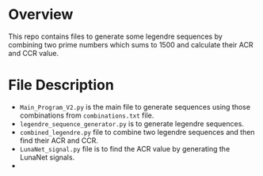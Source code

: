 # Overview
This repo contains files to generate some legendre sequences by combining two prime numbers which sums to 1500 and calculate their ACR and CCR value.

# File Description
- `Main_Program_V2.py` is the main file to generate sequences using those combinations from `combinations.txt` file.
- `legendre_sequence_generator.py` is to generate legendre sequences.
- `combined_legendre.py` file to combine two legendre sequences and then find their ACR and CCR.
- `LunaNet_signal.py` file is to find the ACR value by generating the LunaNet signals.
- 

